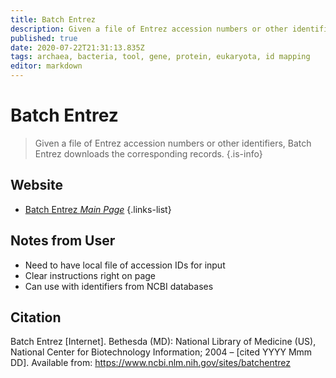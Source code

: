 ```yaml
---
title: Batch Entrez
description: Given a file of Entrez accession numbers or other identifiers, Batch Entrez downloads the corresponding records.
published: true
date: 2020-07-22T21:31:13.835Z
tags: archaea, bacteria, tool, gene, protein, eukaryota, id mapping
editor: markdown
---
```


# Batch Entrez

> Given a file of Entrez accession numbers or other identifiers, Batch Entrez downloads the corresponding records.
{.is-info}

 

## Website 

- [Batch Entrez *Main Page*](https://www.ncbi.nlm.nih.gov/sites/batchentrez)
 {.links-list}
 
 ## Notes from User
 - Need to have local file of accession IDs for input
 - Clear instructions right on page
 - Can use with identifiers from NCBI databases 
 
 
 ## Citation
 
 Batch Entrez [Internet]. Bethesda (MD): National Library of Medicine (US), National Center for Biotechnology Information; 2004 – [cited YYYY Mmm DD]. Available from: https://www.ncbi.nlm.nih.gov/sites/batchentrez 
 